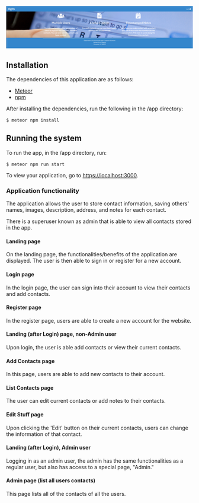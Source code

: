 <img src="doc/landing.png">

## Installation

The dependencies of this application are as follows:
   * [Meteor](https://www.meteor.com/install)
   * [npm]()

After installing the dependencies, run the following in the /app directory:
```
$ meteor npm install
```

## Running the system

To run the app, in the /app directory, run:
```
$ meteor npm run start
```

To view your application, go to [https://localhost:3000](https://localhost:3000).

### Application functionality

The application allows the user to store contact information, saving others' names, images, description, address, and notes for each contact.

There is a superuser known as admin that is able to view all contacts stored in the app.

#### Landing page

On the landing page, the functionalities/benefits of the application are displayed. The user is then able to sign in or register for a new account.

#### Login page

In the login page, the user can sign into their account to view their contacts and add contacts.

#### Register page

In the register page, users are able to create a new account for the website.

#### Landing (after Login) page, non-Admin user

Upon login, the user is able add contacts or view their current contacts.

#### Add Contacts page

In this page, users are able to add new contacts to their account.

#### List Contacts page

The user can edit current contacts or add notes to their contacts.

#### Edit Stuff page

Upon clicking the 'Edit' button on their current contacts, users can change the information of that contact.

#### Landing (after Login), Admin user

Logging in as an admin user, the admin has the same functionalities as a regular user, but also has access to a special page, "Admin."

#### Admin page (list all users contacts)

This page lists all of the contacts of all the users.